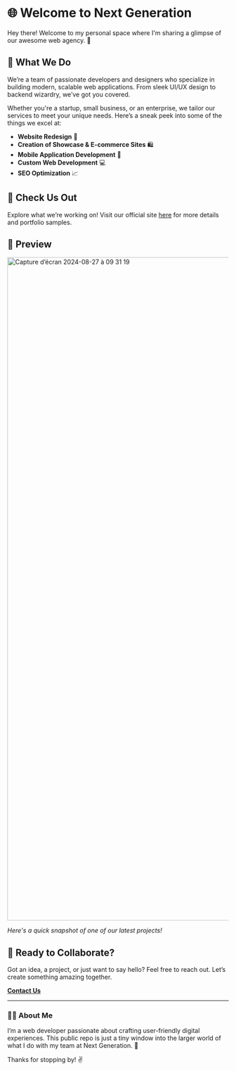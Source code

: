 # 🌐 Welcome to Next Generation

Hey there! Welcome to my personal space where I'm sharing a glimpse of our awesome web agency. 🚀

## 🎨 What We Do
We’re a team of passionate developers and designers who specialize in building modern, scalable web applications. From sleek UI/UX design to backend wizardry, we’ve got you covered.

Whether you're a startup, small business, or an enterprise, we tailor our services to meet your unique needs. Here’s a sneak peek into some of the things we excel at:

- **Website Redesign** 🔄
- **Creation of Showcase & E-commerce Sites** 🛍️
- **Mobile Application Development** 📱
- **Custom Web Development** 💻
- **SEO Optimization** 📈

## 🔗 Check Us Out
Explore what we’re working on! Visit our official site [here](https://your-agency-site.com) for more details and portfolio samples.

## 👀 Preview
<img width="1509" alt="Capture d’écran 2024-08-27 à 09 31 19" src="https://github.com/user-attachments/assets/666c01f4-bb0b-4c13-880b-2b1ebef81783">

*Here's a quick snapshot of one of our latest projects!*

## 🚀 Ready to Collaborate?
Got an idea, a project, or just want to say hello? Feel free to reach out. Let’s create something amazing together.

**[Contact Us](mailto:agence.next.generation@gmail.com)**

---

### 👨‍💻 About Me
I’m a web developer passionate about crafting user-friendly digital experiences. This public repo is just a tiny window into the larger world of what I do with my team at Next Generation. 🌟

Thanks for stopping by! ✌️


